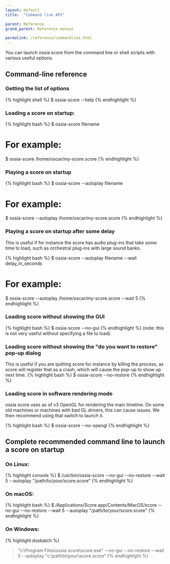 ```yaml
---
layout: default
title:  "Command line API"

parent: Reference
grand_parent: Reference manual

permalink: /reference/commandline.html
---
```


You can launch ossia score from the command line or shell scripts with various useful options.

## Command-line reference

### Getting the list of options
{% highlight shell %}
$ ossia-score --help
{% endhighlight %}

### Loading a score on startup:
{% highlight bash %}
$ ossia-score filename

# For example:
$ ossia-score /home/oscar/my-score.score
{% endhighlight %}

### Playing a score on startup
{% highlight bash %}
$ ossia-score --autoplay filename

# For example:
$ ossia-score --autoplay /home/oscar/my-score.score
{% endhighlight %}

### Playing a score on startup after some delay
This is useful if for instance the score has audio plug-ins that take some time to load, such as
orchestral plug-ins with large sound banks.

{% highlight bash %}
$ ossia-score --autoplay filename --wait delay_in_seconds

# For example:
$ ossia-score --autoplay /home/oscar/my-score.score --wait 5
{% endhighlight %}

### Loading score without showing the GUI
{% highlight bash %}
$ ossia-score --no-gui
{% endhighlight %}
(note: this is not very useful without specifying a file to load).

### Loading score without showing the "do you want to restore" pop-up dialog
  This is useful if you are quitting score for instance by killing the process, as score will register that as a crash, which will cause the
  pop-up to show up next time.
{% highlight bash %}
$ ossia-score --no-restore
{% endhighlight %}

### Loading score in software rendering mode
ossia score uses as of v3 OpenGL for rendering the main timeline.
On some old machines or machines with bad GL drivers, this can cause issues. We then recommend using that switch to launch it.

{% highlight bash %}
$ ossia-score --no-opengl
{% endhighlight %}

## Complete recommended command line to launch a score on startup

### On Linux:
{% highlight console %}
$ /usr/bin/ossia-score --no-gui --no-restore --wait 5 --autoplay "/path/to/your/score.score"
{% endhighlight %}


### On macOS:
{% highlight bash %}
$ /Applications/Score.app/Contents/MacOS/score --no-gui --no-restore --wait 5 --autoplay "/path/to/your/score.score"
{% endhighlight %}


### On Windows:
{% highlight dosbatch %}
> "c:\Program Files\ossia score\score.exe" --no-gui --no-restore --wait 5 --autoplay "c:\path\to\your\score.score"
{% endhighlight %}